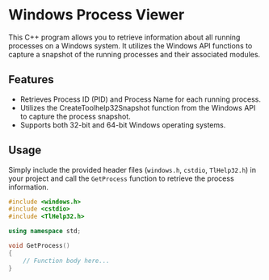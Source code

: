 # Windows Process Viewer

This C++ program allows you to retrieve information about all running processes on a Windows system. It utilizes the Windows API functions to capture a snapshot of the running processes and their associated modules.

## Features

- Retrieves Process ID (PID) and Process Name for each running process.
- Utilizes the CreateToolhelp32Snapshot function from the Windows API to capture the process snapshot.
- Supports both 32-bit and 64-bit Windows operating systems.

## Usage

Simply include the provided header files (`windows.h`, `cstdio`, `TlHelp32.h`) in your project and call the `GetProcess` function to retrieve the process information.

```cpp
#include <windows.h>
#include <cstdio>
#include <TlHelp32.h>

using namespace std;

void GetProcess()
{
    // Function body here...
}
